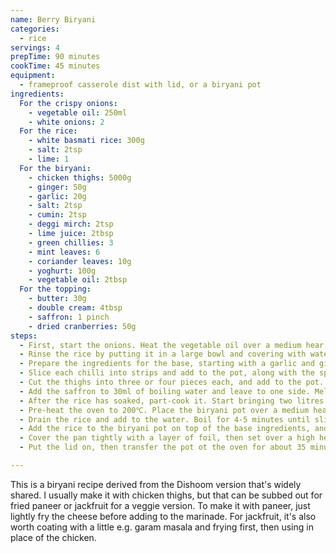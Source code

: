 ```yaml
---
name: Berry Biryani
categories:
  - rice
servings: 4
prepTime: 90 minutes
cookTime: 45 minutes
equipment:
  - frameproof casserole dist with lid, or a biryani pot
ingredients:
  For the crispy onions:
    - vegetable oil: 250ml
    - white onions: 2
  For the rice:
    - white basmati rice: 300g
    - salt: 2tsp
    - lime: 1
  For the biryani:
    - chicken thighs: 5000g
    - ginger: 50g
    - garlic: 20g
    - salt: 2tsp
    - cumin: 2tsp
    - deggi mirch: 2tsp
    - lime juice: 2tbsp
    - green chillies: 3
    - mint leaves: 6
    - coriander leaves: 10g
    - yoghurt: 100g
    - vegetable oil: 2tbsp
  For the topping:
    - butter: 30g
    - double cream: 4tbsp
    - saffron: 1 pinch
    - dried cranberries: 50g
steps:
  - First, start the onions. Heat the vegetable oil over a medium hear, then slice each onion in half, then into fine slices. Add the onion to the hot oil and allow to cook until golden brown. Remove with a slotted spoon and drain on kitchen paper.
  - Rinse the rice by putting it in a large bowl and covering with water. Gently swirl the rice around to wash off the starch, then pour off the water. Repeat a couple of times, then cover with water and leave to one side to soak for 1 hour.
  - Prepare the ingredients for the base, starting with a garlic and ginger paste. Peel the ginger; split into two portions. Cut one half into fine matchsticks and add to the biryani pot, and add the other half to a food processor or mortar and pestle. Peel the garlic and add that too, then blend/grind into a fine paste and add to the pot.
  - Slice each chilli into strips and add to the pot, along with the spices, herbs, lime juice, oil, and yoghurt. Add two-thirds of the fried onions as well, keeping one third aside.
  - Cut the thighs into three or four pieces each, and add to the pot. Mix everything thoroughly and set aside to marinate for a while.
  - Add the saffron to 30ml of boiling water and leave to one side. Melt the butter and cream together, and set aside also.
  - After the rice has soaked, part-cook it. Start bringing two litres of water to a boil in a pan; add the salt and lime juice.
  - Pre-heat the oven to 200℃. Place the biryani pot over a medium heat and start to warm the base ingredients through while the rice is cooking.
  - Drain the rice and add to the water. Boil for 4-5 minutes until slightly cooked – it should be slightly firm. Drain the rice, leaving a little bit of water to cling to it.
  - Add the rice to the biryani pot on top of the base ingredients, and shake to flatten. Trickle the warm butter and cream over the top, followed by the saffron. Scatter with the dried cranberries and the remaining fried onions.
  - Cover the pan tightly with a layer of foil, then set over a high heat on the stove. Cook for about 3-4 minutes, until the foil puffs up and steam starts to escape.
  - Put the lid on, then transfer the pot ot the oven for about 35 minutes. Remove and leave covered for 10 minutes before serving.

---
```


This is a biryani recipe derived from the Dishoom version that's widely shared. I usually make it with chicken thighs, but that can be subbed out for fried paneer or jackfruit for a veggie version. To make it with paneer, just lightly fry the cheese before adding to the marinade. For jackfruit, it's also worth coating with a little e.g. garam masala and frying first, then using in place of the chicken.
